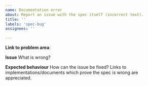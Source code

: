 ```yaml
---
name: Documentation error
about: Report an issue with the spec itself (incorrect text).
title: ''
labels: 'spec-bug'
assignees: ''

---
```


**Link to problem area**:

**Issue**
What is wrong?

**Expected behaviour**
How can the issue be fixed? Links to implementations/documents which prove the spec is wrong are appreciated.